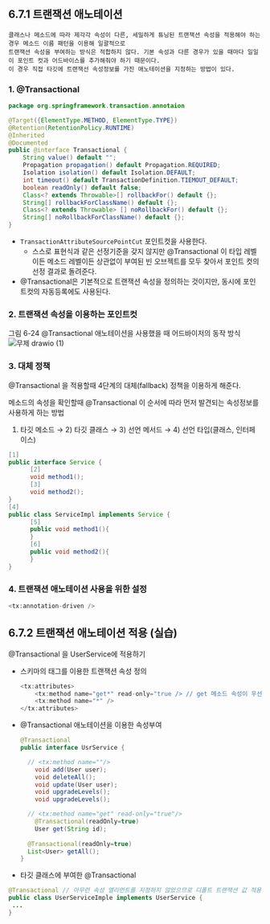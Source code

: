 ## 6.7.1 트랜잭션 애노테이션
 ```
 클래스나 메소드에 따라 제각각 속성이 다른, 세밀하게 튜닝된 트랜잭션 속성을 적용해야 하는 경우 메소드 이름 패턴을 이용해 일괄적으로 
 트랜잭션 속성을 부여하는 방식은 적합하지 않다. 기본 속성과 다른 경우가 있을 때마다 일일이 포인트 컷과 어드바이스를 추가해줘야 하기 때문이다. 
 이 경우 직접 타깃에 트랜잭선 속성정보를 가진 애노테이션을 지정하는 방법이 있다.
 ```
 
### 1. @Transactional

```java
package org.springframework.transaction.annotaion 

@Target({ElementType.METHOD, ElementType.TYPE})
@Retention(RetentionPolicy.RUNTIME)
@Inherited 
@Documented
public @interface Transactional {
    String value() default "";
    Propagation propagation() default Propagation.REQUIRED; 
    Isolation isolation() default Isolation.DEFAULT; 
    int timeout() default TransactionDefinition.TIEMOUT_DEFAULT;
    boolean readOnly() default false; 
    Class<? extends Throwable>[] rollbackFor() default {}; 
    String[] rollbackForClassName() default {};
    Class<? extends Throwable> [] noRollbackFor() default {}; 
    String[] noRollbackForClassName() default {};
} 
```

- `TransactionAttributeSourcePointCut` 포인트컷을 사용한다.
    - 스스로 표현식과 같은 선정기준을 갖지 않지만 @Transactional 이 타입 레벨이든 메소드 레벨이든 상관없이 부여된 빈 오브젝트를 모두 찾아서 포인트 컷의 선정 결과로 돌려준다.
- @Transactional은 기본적으로 트랜잭션 속성을 정의하는 것이지만, 동시에 포인트컷의 자동등록에도 사용된다.

### 2. 트랜잭션 속성을 이용하는 포인트컷

 그림 6-24 @Transactional 애노테이션을 사용했을 때 어드바이저의 동작 방식
![무제 drawio (1)](https://user-images.githubusercontent.com/40927029/187037432-f6234426-7f30-4a45-acce-04e42c47bbde.png)



### 3. 대체 정책

@Transactional 을 적용할때 4단계의 대체(fallback) 정책을 이용하게 해준다. 

메소드의 속성을 확인할때 @Transactional 이 순서에 따라 먼저 발견되는 속성정보를 사용하게 하는 방법

 1) 타깃 메소드 →  2) 타깃 클래스 → 3) 선언 메서드 → 4) 선언 타입(클래스, 인터페이스)

```java
[1]
public interface Service {
      [2]
      void method1();
      [3]
      void method2();
}
[4]
public class ServiceImpl implements Service {
      [5]
      public void method1(){
      }
      [6]
      public void method2(){
      }
}
```

### 4. 트랜잭션 애노테이션 사용을 위한 설정

```java
<tx:annotation-driven /> 
```

## 6.7.2 트랜잭션 애노테이션 적용 (실습)

 @Transactional 을 UserService에 적용하기

- 스키마의 태그를 이용한 트랜잭션 속성 정의
    
    ```java
    <tx:attributes>
    	<tx:method name="get*" read-only="true /> // get 메소드 속성이 우선 적용되고 나머지메소드는 디폴트 속성
    	<tx:method name="*" />
    </tx:attributes>
    ```
    
- @Transactional 애노테이션을 이용한 속성부여
    
    ```java
    @Transactional 
    public interface UsrService {
    
      // <tx:method name=""/>
    	void add(User user);
    	void deleteAll();
    	void update(User user);
    	void upgradeLevels(); 
    	void upgradeLevels(); 
    
      // <tx:method name="get" read-only="true"/>
    	@Transactional(readOnly=true)
    	User get(String id); 
      
      @Transactional(readOnly=true)
      List<User> getAll();
    }
    ```
    
- 타깃 클래스에 부여한 @Transactional
```java
@Transactional // 아무런 속성 엘리먼트를 지정하지 않았으므로 디폴트 트랜잭션 값 적용
public class UserServiceImple implements UserService {
 ... 
}
```
